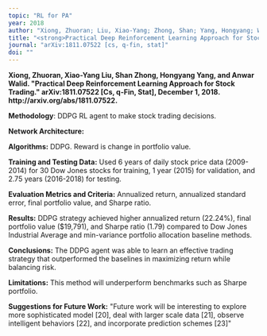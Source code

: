 ```yaml
---
topic: "RL for PA"
year: 2018
author: "Xiong, Zhuoran; Liu, Xiao-Yang; Zhong, Shan; Yang, Hongyang; Walid, Anwar"
title: "<strong>Practical Deep Reinforcement Learning Approach for Stock Trading</strong>"
journal: "arXiv:1811.07522 [cs, q-fin, stat]"
doi: ""
---
```


<strong>
Xiong, Zhuoran, Xiao-Yang Liu, Shan Zhong, Hongyang Yang, and Anwar Walid. "Practical Deep Reinforcement Learning Approach for Stock Trading." arXiv:1811.07522 [Cs, q-Fin, Stat], December 1, 2018. http://arxiv.org/abs/1811.07522.
</strong>


**Methodology**: DDPG RL agent to make stock trading decisions.

**Network Architecture:**

**Algorithms:** DDPG. Reward is change in portfolio value.

**Training and Testing Data:** Used 6 years of daily stock price data (2009-2014) for 30 Dow Jones stocks for training, 1 year (2015) for validation, and 2.75 years (2016-2018) for testing.

**Evaluation Metrics and Criteria:** Annualized return, annualized standard error, final portfolio value, and Sharpe ratio.

**Results:** DDPG strategy achieved higher annualized return (22.24%), final portfolio value ($19,791), and Sharpe ratio (1.79) compared to Dow Jones Industrial Average and min-variance portfolio allocation baseline methods.

**Conclusions:** The DDPG agent was able to learn an effective trading strategy that outperformed the baselines in maximizing return while balancing risk.

**Limitations:** This method will underperform benchmarks such as Sharpe portfolio.

**Suggestions for Future Work:** "Future work will be interesting to explore more sophisticated model [20], deal with larger scale data [21], observe intelligent behaviors [22], and incorporate prediction schemes [23]"

